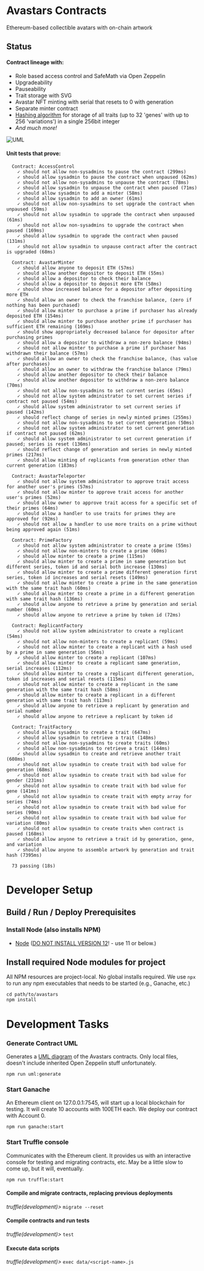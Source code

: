 # Avastars Contracts
Ethereum-based collectible avatars with on-chain artwork

## Status
#### Contract lineage with:
 * Role based access control and SafeMath via Open Zeppelin
 * Upgradeability
 * Pauseability
 * Trait storage with SVG
 * Avastar NFT minting with serial that resets to 0 with generation
 * Separate minter contract
 * [Hashing algorithm](Trait_Hash_Bitmasking.md) for storage of all traits (up to 32 'genes' with up to 256 'variations') in a single 256bit integer
 * _And much more!_
 
 ![UML](AvastarsUML.png)

#### Unit tests that prove:
```
  Contract: AccessControl
    ✓ should not allow non-sysadmins to pause the contract (299ms)
    ✓ should allow sysadmin to pause the contract when unpaused (62ms)
    ✓ should not allow non-sysadmins to unpause the contract (78ms)
    ✓ should allow sysadmin to unpause the contract when paused (71ms)
    ✓ should allow sysadmin to add a minter (58ms)
    ✓ should allow sysadmin to add an owner (61ms)
    ✓ should not allow non-sysadmins to set upgrade the contract when unpaused (59ms)
    ✓ should not allow sysadmin to upgrade the contract when unpaused (61ms)
    ✓ should not allow non-sysadmins to upgrade the contract when paused (169ms)
    ✓ should allow sysadmin to upgrade the contract when paused (131ms)
    ✓ should not allow sysadmin to unpause contract after the contract is upgraded (68ms)

  Contract: AvastarMinter
    ✓ should allow anyone to deposit ETH (57ms)
    ✓ should allow another depositor to deposit ETH (55ms)
    ✓ should allow a depositor to check their balance
    ✓ should allow a depositor to deposit more ETH (58ms)
    ✓ should show increased balance for a depositor after depositing more ETH
    ✓ should allow an owner to check the franchise balance, (zero if nothing has been purchased)
    ✓ should allow minter to purchase a prime if purchaser has already deposited ETH (154ms)
    ✓ should allow minter to purchase another prime if purchaser has sufficient ETH remaining (169ms)
    ✓ should show appropriately decreased balance for depositor after purchasing primes
    ✓ should allow a depositor to withdraw a non-zero balance (94ms)
    ✓ should not allow minter to purchase a prime if purchaser has withdrawn their balance (57ms)
    ✓ should allow an owner to check the franchise balance, (has value after purchases)
    ✓ should allow an owner to withdraw the franchise balance (79ms)
    ✓ should allow another depositor to check their balance
    ✓ should allow another depositor to withdraw a non-zero balance (70ms)
    ✓ should not allow non-sysadmins to set current series (65ms)
    ✓ should not allow system administrator to set current series if contract not paused (54ms)
    ✓ should allow system administrator to set current series if paused (142ms)
    ✓ should reflect change of series in newly minted primes (255ms)
    ✓ should not allow non-sysadmins to set current generation (50ms)
    ✓ should not allow system administrator to set current generation if contract not paused (62ms)
    ✓ should allow system administrator to set current generation if paused; series is reset (136ms)
    ✓ should reflect change of generation and series in newly minted primes (217ms)
    ✓ should allow minting of replicants from generation other than current generation (183ms)

  Contract: AvastarTeleporter
    ✓ should not allow system administrator to approve trait access for another user's primes (57ms)
    ✓ should not allow minter to approve trait access for another user's primes (52ms)
    ✓ should allow owner to approve trait access for a specific set of their primes (64ms)
    ✓ should allow a handler to use traits for primes they are approved for (92ms)
    ✓ should not allow a handler to use more traits on a prime without being approved again (51ms)

  Contract: PrimeFactory
    ✓ should not allow system administrator to create a prime (55ms)
    ✓ should not allow non-minters to create a prime (60ms)
    ✓ should allow minter to create a prime (115ms)
    ✓ should allow minter to create a prime in same generation but different series, token id and serial both increase (130ms)
    ✓ should allow minter to create a prime different generation first series, token id increases and serial resets (149ms)
    ✓ should not allow minter to create a prime in the same generation with the same trait hash (60ms)
    ✓ should allow minter to create a prime in a different generation with same trait hash (136ms)
    ✓ should allow anyone to retrieve a prime by generation and serial number (60ms)
    ✓ should allow anyone to retrieve a prime by token id (72ms)

  Contract: ReplicantFactory
    ✓ should not allow system administrator to create a replicant (54ms)
    ✓ should not allow non-minters to create a replicant (59ms)
    ✓ should not allow minter to create a replicant with a hash used by a prime in same generation (56ms)
    ✓ should allow minter to create a replicant (107ms)
    ✓ should allow minter to create a replicant same generation, serial increases (112ms)
    ✓ should allow minter to create a replicant different generation, token id increases and serial resets (115ms)
    ✓ should not allow minter to create a replicant in the same generation with the same trait hash (58ms)
    ✓ should allow minter to create a replicant in a different generation with same trait hash (113ms)
    ✓ should allow anyone to retrieve a replicant by generation and serial number
    ✓ should allow anyone to retrieve a replicant by token id

  Contract: TraitFactory
    ✓ should allow sysadmin to create a trait (647ms)
    ✓ should allow sysadmin to retrieve a trait (148ms)
    ✓ should not allow non-sysadmins to create traits (60ms)
    ✓ should allow non-sysadmins to retrieve a trait (144ms)
    ✓ should allow sysadmin to create and retrieve another trait (608ms)
    ✓ should not allow sysadmin to create trait with bad value for generation (68ms)
    ✓ should not allow sysadmin to create trait with bad value for gender (231ms)
    ✓ should not allow sysadmin to create trait with bad value for gene (141ms)
    ✓ should not allow sysadmin to create trait with empty array for series (74ms)
    ✓ should not allow sysadmin to create trait with bad value for series (90ms)
    ✓ should not allow sysadmin to create trait with bad value for variation (80ms)
    ✓ should not allow sysadmin to create traits when contract is paused (168ms)
    ✓ should allow anyone to retrieve a trait id by generation, gene, and variation
    ✓ should allow anyone to assemble artwork by generation and trait hash (7395ms)

  73 passing (18s)
```

#  Developer Setup
## Build / Run / Deploy Prerequisites
### Install Node (also installs NPM)
 * [Node](https://nodejs.org/en/download/) ([DO NOT INSTALL VERSION 12](https://github.com/trufflesuite/truffle/issues/2070)! - use 11 or below.)

## Install required Node modules for project
All NPM resources are project-local. No global installs required. We use `npx` to run any npm
executables that needs to be started (e.g., Ganache, etc.)

```
cd path/to/avastars
npm install
```

# Development Tasks
### Generate Contract UML
Generates a [UML diagram](AvastarsUML.png) of the Avastars contracts. Only local files, doesn't include inherited Open Zeppelin stuff unfortunately.

```npm run uml:generate```

### Start Ganache
An Ethereum client on 127.0.0.1:7545, will start up a local blockchain for testing. It will
create 10 accounts with 100ETH each. We deploy our contract with Account 0.

```npm run ganache:start```

### Start Truffle console
Communicates with the Ethereum client. It provides us with an interactive console for testing
and migrating contracts, etc. May be a little slow to come up, but it will, eventually.

```npm run truffle:start```

#### Compile and migrate contracts, replacing previous deployments
*truffle(development)>* ```migrate --reset```

#### Compile contracts and run tests
*truffle(development)>* ```test```

#### Execute data scripts
*truffle(development)>* ```exec data/<script-name>.js```